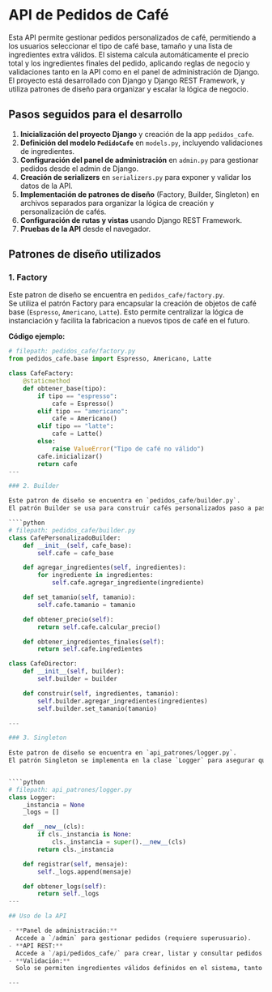 # API de Pedidos de Café

Esta API permite gestionar pedidos personalizados de café, permitiendo a los usuarios seleccionar el tipo de café base, tamaño y una lista de ingredientes extra válidos. El sistema calcula automáticamente el precio total y los ingredientes finales del pedido, aplicando reglas de negocio y validaciones tanto en la API como en el panel de administración de Django. El proyecto está desarrollado con Django y Django REST Framework, y utiliza patrones de diseño para organizar y escalar la lógica de negocio.

## Pasos seguidos para el desarrollo

1. **Inicialización del proyecto Django** y creación de la app `pedidos_cafe`.
2. **Definición del modelo `PedidoCafe`** en `models.py`, incluyendo validaciones de ingredientes.
3. **Configuración del panel de administración** en `admin.py` para gestionar pedidos desde el admin de Django.
4. **Creación de serializers** en `serializers.py` para exponer y validar los datos de la API.
5. **Implementación de patrones de diseño** (Factory, Builder, Singleton) en archivos separados para organizar la lógica de creación y personalización de cafés.
6. **Configuración de rutas y vistas** usando Django REST Framework.
7. **Pruebas de la API** desde el navegador.

## Patrones de diseño utilizados

### 1. Factory
 
Este patron de diseño se encuentra en `pedidos_cafe/factory.py`.  
Se utiliza el patrón Factory para encapsular la creación de objetos de café base (`Espresso`, `Americano`, `Latte`). Esto permite centralizar la lógica de instanciación y facilita la fabricacion a nuevos tipos de café en el futuro.

**Código ejemplo:**

````python
# filepath: pedidos_cafe/factory.py
from pedidos_cafe.base import Espresso, Americano, Latte

class CafeFactory:
    @staticmethod
    def obtener_base(tipo):
        if tipo == "espresso":
            cafe = Espresso()
        elif tipo == "americano":
            cafe = Americano()
        elif tipo == "latte":
            cafe = Latte()
        else:
            raise ValueError("Tipo de café no válido")
        cafe.inicializar()
        return cafe
---

### 2. Builder

Este patron de diseño se encuentra en `pedidos_cafe/builder.py`.  
El patrón Builder se usa para construir cafés personalizados paso a paso, agregando ingredientes y ajustando el tamaño. Esto separa la lógica de construcción de la lógica de representación del café, haciendo el código más mantenible y flexible.

````python
# filepath: pedidos_cafe/builder.py
class CafePersonalizadoBuilder:
    def __init__(self, cafe_base):
        self.cafe = cafe_base

    def agregar_ingredientes(self, ingredientes):
        for ingrediente in ingredientes:
            self.cafe.agregar_ingrediente(ingrediente)

    def set_tamanio(self, tamanio):
        self.cafe.tamanio = tamanio

    def obtener_precio(self):
        return self.cafe.calcular_precio()

    def obtener_ingredientes_finales(self):
        return self.cafe.ingredientes

class CafeDirector:
    def __init__(self, builder):
        self.builder = builder

    def construir(self, ingredientes, tamanio):
        self.builder.agregar_ingredientes(ingredientes)
        self.builder.set_tamanio(tamanio)

---

### 3. Singleton
  
Este patron de diseño se encuentra en `api_patrones/logger.py`. 
El patrón Singleton se implementa en la clase `Logger` para asegurar que solo exista una instancia de registro de logs en toda la aplicación. Esto es útil para centralizar el registro de eventos importantes, como el cálculo de precios o la obtención de ingredientes finales.


````python
# filepath: api_patrones/logger.py
class Logger:
    _instancia = None
    _logs = []

    def __new__(cls):
        if cls._instancia is None:
            cls._instancia = super().__new__(cls)
        return cls._instancia

    def registrar(self, mensaje):
        self._logs.append(mensaje)

    def obtener_logs(self):
        return self._logs
---

## Uso de la API

- **Panel de administración:**  
  Accede a `/admin` para gestionar pedidos (requiere superusuario).
- **API REST:**  
  Accede a `/api/pedidos_cafe/` para crear, listar y consultar pedidos de café personalizados.
- **Validación:**  
  Solo se permiten ingredientes válidos definidos en el sistema, tanto desde la API como desde el admin.

---